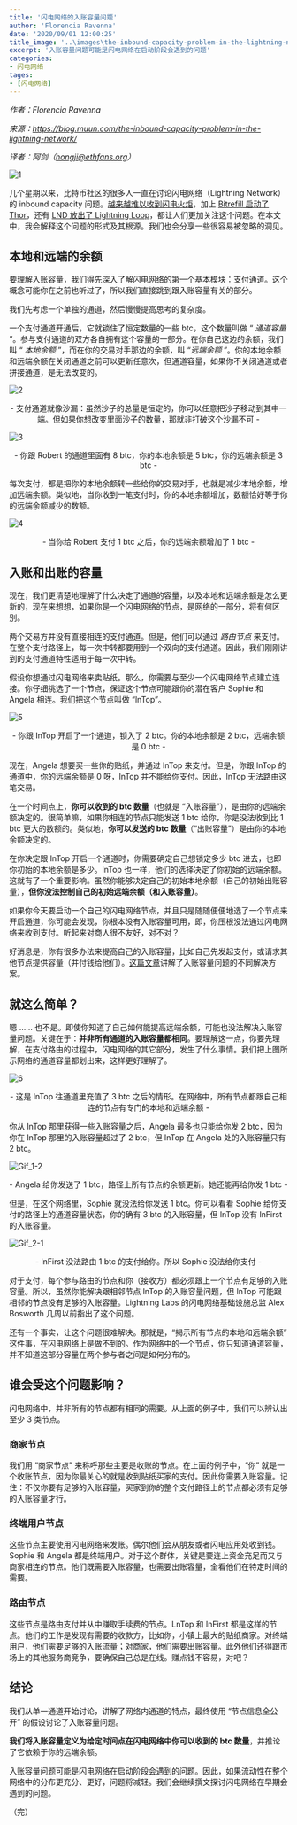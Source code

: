```yaml
---
title: '闪电网络的入账容量问题'
author: 'Florencia Ravenna'
date: '2020/09/01 12:00:25'
title_image: '..\images\the-inbound-capacity-problem-in-the-lightning-network\90eec6fad7594ec7a230dbecdfad93d0.png'
excerpt: '入账容量问题可能是闪电网络在启动阶段会遇到的问题'
categories:
- 闪电网络
tages:
- [闪电网络]
---
```


*作者：Florencia Ravenna*

*来源：<https://blog.muun.com/the-inbound-capacity-problem-in-the-lightning-network/>*

*译者：阿剑（hongji@ethfans.org）*


![1](..\images\the-inbound-capacity-problem-in-the-lightning-network\90eec6fad7594ec7a230dbecdfad93d0.png)

几个星期以来，比特币社区的很多人一直在讨论闪电网络（Lightning Network）的 inbound capacity 问题。[越来越难以收到闪电火炬](https://www.coindesk.com/its-getting-harder-to-send-bitcoins-lightning-torch-heres-why)，加上 [Bitrefill 启动了 Thor](https://www.bitrefill.com/thor-lightning-network-channels)，还有 [LND 放出了 Lightning Loop](https://blog.lightning.engineering/posts/2019/03/20/loop.html)，都让人们更加关注这个问题。在本文中，我会解释这个问题的形式及其根源。我们也会分享一些很容易被忽略的洞见。

## 本地和远端的余额

要理解入账容量，我们得先深入了解闪电网络的第一个基本模块：支付通道。这个概念可能你在之前也听过了，所以我们直接跳到跟入账容量有关的部分。

我们先考虑一个单独的通道，然后慢慢提高思考的复杂度。

一个支付通道开通后，它就锁住了恒定数量的一些 btc，这个数量叫做 “ *通道容量* ”。参与支付通道的双方各自拥有这个容量的一部分。在你自己这边的余额，我们叫 “ *本地余额* ”，而在你的交易对手那边的余额，叫 “*远端余额* ”。你的本地余额和远端余额在关闭通道之前可以更新任意次，但通道容量，如果你不关闭通道或者拼接通道，是无法改变的。

![2](..\images\the-inbound-capacity-problem-in-the-lightning-network\4caca3411e594bf3944d175a2b79838d.png)

<center>- 支付通道就像沙漏：虽然沙子的总量是恒定的，你可以任意把沙子移动到其中一端。但如果你想改变里面沙子的数量，那就非打破这个沙漏不可 -</center>

![3](..\images\the-inbound-capacity-problem-in-the-lightning-network\fa7f82e49ef9425e99ce094c8880e1b7.png)

<center>- 你跟 Robert 的通道里面有 8 btc，你的本地余额是 5 btc，你的远端余额是 3 btc -</center>

每次支付，都是把你的本地余额转一些给你的交易对手，也就是减少本地余额，增加远端余额。类似地，当你收到一笔支付时，你的本地余额增加，数额恰好等于你的远端余额减少的数额。

![4](..\images\the-inbound-capacity-problem-in-the-lightning-network\4552e4a6a4d34261ae3d664e026e5b8e.png)

<center>- 当你给 Robert 支付 1 btc 之后，你的远端余额增加了 1 btc -</center>

## 入账和出账的容量

现在，我们更清楚地理解了什么决定了通道的容量，以及本地和远端余额是怎么更新的，现在来想想，如果你是一个闪电网络的节点，是网络的一部分，将有何区别。

两个交易方并没有直接相连的支付通道。但是，他们可以通过 *路由节点* 来支付。在整个支付路径上，每一次中转都要用到一个双向的支付通道。因此，我们刚刚讲到的支付通道特性适用于每一次中转。

假设你想通过闪电网络来卖贴纸。那么，你需要与至少一个闪电网络节点建立连接。你仔细挑选了一个节点，保证这个节点可能跟你的潜在客户 Sophie 和 Angela 相连。我们把这个节点叫做 “lnTop”。

![5](..\images\the-inbound-capacity-problem-in-the-lightning-network\e5aecd93b2434ef69c40d60b8635797b.png)

<center>- 你跟 InTop 开启了一个通道，锁入了 2 btc。你的本地余额是 2 btc，远端余额是 0 btc -</center>

现在，Angela 想要买一些你的贴纸，并通过 lnTop 来支付。但是，你跟 lnTop 的通道中，你的远端余额是 0 呀，lnTop 并不能给你支付。因此，lnTop 无法路由这笔交易。

在一个时间点上，**你可以收到的 btc 数量**（也就是 “入账容量”），是由你的远端余额决定的。很简单嘛，如果你相连的节点只能发送 1 btc 给你，你是没法收到比 1 btc 更大的数额的。类似地，**你可以发送的 btc 数量**（“出账容量”）是由你的本地余额决定的。

在你决定跟 lnTop 开启一个通道时，你需要确定自己想锁定多少 btc 进去，也即你初始的本地余额是多少。lnTop 也一样，他们的选择决定了你初始的远端余额。这就有了一个重要影响。虽然你能够决定自己的初始本地余额（自己的初始出账容量），**但你没法控制自己的初始远端余额（和入账容量）**。

如果你今天要启动一个自己的闪电网络节点，并且只是随随便便地选了一个节点来开启通道，你可能会发现，你根本没有入账容量可用，即，你压根没法通过闪电网络来收到支付。听起来对商人很不友好，对不对？

好消息是，你有很多办法来提高自己的入账容量，比如自己先发起支付，或请求其他节点提供容量（并付钱给他们）。[这篇文章](https://medium.com/lightningto-me/practical-solutions-to-inbound-capacity-problem-in-lightning-network-60224aa13393)讲解了入账容量问题的不同解决方案。

## 就这么简单？

嗯 …… 也不是。即使你知道了自己如何能提高远端余额，可能也没法解决入账容量问题。关键在于：**并非所有通道的入账容量都相同**。要理解这一点，你要先理解，在支付路由的过程中，闪电网络的其它部分，发生了什么事情。我们把上图所示网络的通道容量都划出来，这样更好理解了。

![6](..\images\the-inbound-capacity-problem-in-the-lightning-network\330af2ffe073476bb805db05a366383c.png)

<center>- 这是 lnTop 往通道里充值了 3 btc 之后的情形。在网络中，所有节点都跟自己相连的节点有专门的本地和远端余额 -</center>

你从 lnTop 那里获得一些入账容量之后，Angela 最多也只能给你发 2 btc，因为你在 lnTop 那里的入账容量超过了 2 btc，但 lnTop 在 Angela 处的入账容量只有 2 btc。

![Gif_1-2](..\images\the-inbound-capacity-problem-in-the-lightning-network\Gif_1-2.gif)

<center>- Angela 给你发送了 1 btc，路径上所有节点的余额更新。她还能再给你发 1 btc -</center>

但是，在这个网络里，Sophie 就没法给你发送 1 btc。你可以看看 Sophie 给你支付的路径上的通道容量状态，你的确有 3 btc 的入账容量，但 lnTop 没有 lnFirst 的入账容量。

![Gif_2-1](..\images\the-inbound-capacity-problem-in-the-lightning-network\Gif_2-1.gif)

<center>- lnFirst 没法路由 1 btc 的支付给你。所以 Sophie 没法给你支付 -</center>

对于支付，每个参与路由的节点和你（接收方）都必须跟上一个节点有足够的入账容量。所以，虽然你能解决跟相邻节点 lnTop 的入账容量问题，但 lnTop 可能跟相邻的节点没有足够的入账容量。Lightning Labs 的闪电网络基础设施总监 Alex Bosworth 几周以前指出了这个问题。

还有一个事实，让这个问题很难解决。那就是，“揭示所有节点的本地和远端余额” 这件事，在闪电网络上是做不到的。作为网络中的一个节点，你只知道通道容量，并不知道这部分容量在两个参与者之间是如何分布的。

## 谁会受这个问题影响？

闪电网络中，并非所有的节点都有相同的需要。从上面的例子中，我们可以辨认出至少 3 类节点。

### **商家节点**

我们用 “商家节点” 来称呼那些主要是收账的节点。在上面的例子中，“你” 就是一个收账节点，因为你最关心的就是收到贴纸买家的支付。因此你需要入账容量。记住：不仅你要有足够的入账容量，买家到你的整个支付路径上的节点都必须有足够的入账容量才行。

### **终端用户节点**

这些节点主要使用闪电网络来发账。偶尔他们会从朋友或者闪电应用处收到钱。Sophie 和 Angela 都是终端用户。对于这个群体，关键是要连上资金充足而又与商家相连的节点。他们既需要入账容量，也需要出账容量，全看他们在特定时间的需要。

### **路由节点**

这些节点是路由支付并从中赚取手续费的节点。LnTop 和 lnFirst 都是这样的节点。他们的工作是发现有需要的收款方，比如你，小镇上最大的贴纸商家。对终端用户，他们需要足够的入账流量；对商家，他们需要出账容量。此外他们还得跟市场上的其他服务商竞争，要确保自己总是在线。赚点钱不容易，对吧？

## 结论

我们从单一通道开始讨论，讲解了网络内通道的特点，最终使用 “节点信息全公开” 的假设讨论了入账容量问题。

**我们将入账容量定义为给定时间点在闪电网络中你可以收到的 btc 数量**，并推论了它依赖于你的远端余额。

入账容量问题可能是闪电网络在启动阶段会遇到的问题。因此，如果流动性在整个网络中的分布更充分、更好，问题将减轻。我们会继续撰文探讨闪电网络在早期会遇到的问题。

（完）
